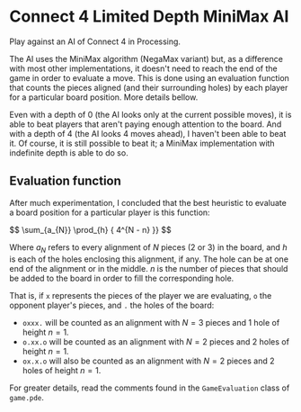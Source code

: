 # Connect 4 Limited Depth MiniMax AI

Play against an AI of Connect 4 in Processing.

The AI uses the MiniMax algorithm (NegaMax variant) but,
as a difference with most other implementations,
it doesn't need to reach the end of the game in order to evaluate a move.
This is done using an evaluation function
that counts the pieces aligned (and their surrounding holes)
by each player for a particular board position.
More details bellow.

Even with a depth of 0 (the AI looks only at the current possible moves),
it is able to beat players that aren't paying enough attention to the board.
And with a depth of 4 (the AI looks 4 moves ahead),
I haven't been able to beat it.
Of course, it is still possible to beat it; a MiniMax implementation
with indefinite depth is able to do so.

## Evaluation function

After much experimentation, I concluded that
the best heuristic to evaluate a board position
for a particular player is this function:

$$ \sum_{a_{N}}   \prod_{h} { 4^{N - n} }} $$

Where $a_{N}$ refers to every alignment of $N$ pieces (2 or 3) in the board,
and $h$ is each of the holes enclosing this alignment, if any.
The hole can be at one end of the alignment or in the middle.
$n$ is the number of pieces that should be added to the board
in order to fill the corresponding hole.

That is, if `x` represents the pieces of the player we are evaluating,
`o` the opponent player's pieces,
and `.` the holes of the board:
- `oxxx.` will be counted as
an alignment with $N=3$ pieces and 1 hole of height $n=1$.
- `o.xx.o` will be counted as
an alignment with $N=2$ pieces and 2 holes of height $n=1$.
- `ox.x.o` will also be counted as
an alignment with $N=2$ pieces and 2 holes of height $n=1$.

For greater details, read the comments found in the
`GameEvaluation` class of `game.pde`.

